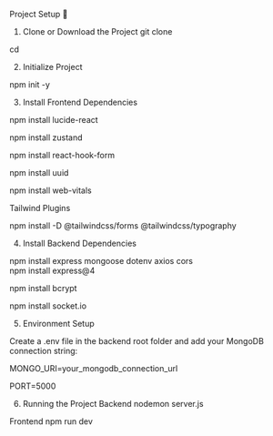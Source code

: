 Project Setup 🚀
1. Clone or Download the Project
git clone <your-repo-url>

cd <your-project-folder>


2. Initialize Project
 
  npm init -y

3. Install Frontend Dependencies
 
  npm install lucide-react
 
  npm install zustand
 
  npm install react-hook-form
 
  npm install uuid
 
  npm install web-vitals

Tailwind Plugins
 
  npm install -D @tailwindcss/forms @tailwindcss/typography

4. Install Backend Dependencies

  npm install express mongoose dotenv axios cors  
  npm install express@4 
  
   npm install bcrypt 
  
   npm install socket.io 

5. Environment Setup

Create a .env file in the backend root folder and add your MongoDB connection string:

MONGO_URI=your_mongodb_connection_url
 
 PORT=5000

6. Running the Project
Backend
nodemon server.js

Frontend
npm run dev
